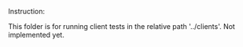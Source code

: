 Instruction:

This folder is for running client tests in the relative path '../clients'.
Not implemented yet.
